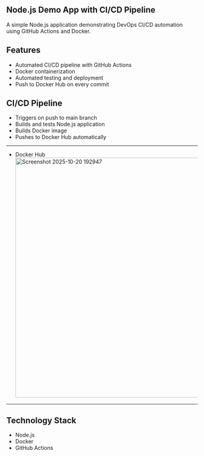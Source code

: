 ## Node.js Demo App with CI/CD Pipeline

A simple Node.js application demonstrating DevOps CI/CD automation using GitHub Actions and Docker.

## Features
- Automated CI/CD pipeline with GitHub Actions
- Docker containerization
- Automated testing and deployment
- Push to Docker Hub on every commit

## CI/CD Pipeline
- Triggers on push to main branch
- Builds and tests Node.js application
- Builds Docker image
- Pushes to Docker Hub automatically
---
- Docker Hub<img width="1344" height="632" alt="Screenshot 2025-10-20 192947" src="https://github.com/user-attachments/assets/f70ada33-f6a5-4321-89fd-5977dc8ea5d6" />
---
## Technology Stack
- Node.js
- Docker
- GitHub Actions
